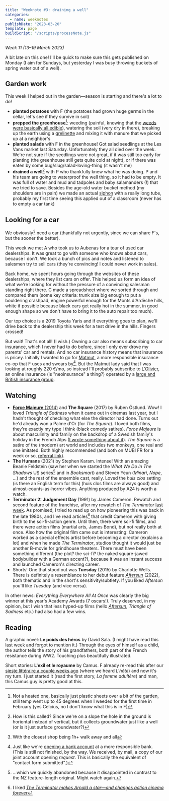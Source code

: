 ```yaml
---
title: "Weeknote #3: draining a well"
categories:
  - name: weeknotes
publishDate: "2023-03-20"
template: page
buildScript: "/scripts/processNote.js"
---
```


_Week 11 (13–19 March 2023)_

A bit late on this one! I'll be quick to make sure this gets published on Monday (I aim for Sundays, but yesterday I was busy throwing buckets of spring water out of a well).

## Garden work

This week I helped out in the garden—season is starting and there's a lot to do!

- **planted potatoes** with F (the potatoes had grown huge germs in the cellar, let's see if they survive in soil)
- **prepped the greenhouse**[^1]: weeding (painful, knowing that the [weeds were basically all edible](/notes/weeknote-2-lots-of-good-weed/)), watering the soil (very dry in there), breaking up the earth using a [grelinette](https://fr.wikipedia.org/wiki/Grelinette) and mixing it with manure that we picked up at a neighbor's
- **planted salads** with F in the greenhouse! Got salad seedlings at the Les Vans market last Saturday. Unfortunately they all died over the week. We're not sure if the seedlings were not great, if it was still too early for planting (the greenhouse still gets quite cold at night), or if there was eaten by some bug/slug/salad-loving-thing (it wasn't me)
- **drained a well**[^2] with P who thankfully knew what he was doing. P and his team are going to waterproof the well thing, so it had to be empty. It was full of water and mud and tadpoles and baby salamanders (!) that we tried to save. Besides the age-old water bucket method (my shoulders are in pain) we made an actual [siphon](https://en.wikipedia.org/wiki/Siphon) with a really long tube, probably my first time seeing this applied out of a classroom (never has to empty a car tank)

## Looking for a car

We obviously[^3] need a car (thankfully not urgently, since we can share F's, but the sooner the better).

This week we met A who took us to Aubenas for a tour of used car dealerships. It was great to go with someone who knows about cars, because I don't. We took a bunch of pics and notes and listened to salesmen try to sell cars (they're convincing! I could never work in sales).

Back home, we spent hours going through the websites of these dealerships, where they list cars on offer. This helped us form an idea of what we're looking for without the pressure of a convincing salesman standing right there. C made a spreadsheet where we sorted through and compared them (some key criteria: trunk size big enough to put a bouldering crashpad, engine powerful enough for the Monts d'Ardèche hills, white if possible because black cars get really hot in the summer, in good enough shape so we don't have to bring it to the auto repair too much).

Our top choice is a 2019 Toyota Yaris and if everything goes to plan, we'll drive back to the dealership this week for a test drive in the hills. Fingers crossed!

But wait! That's not all! (I wish.) Owning a car also means subscribing to car insurance, which I never had to do before, since I only ever drove my parents' car and rentals. And no car insurance history means that insurance is pricey. Initially I wanted to go for [Matmut](https://www.matmut.fr/), a more responsible insurance co-op that F uses and swears by[^4]. But the Matmut lady said that I was looking at roughly 220 €/mo, so instead I'll probably subscribe to [L'Olivier](https://www.lolivier.fr/), an online insurance (is "neoinsurance" a thing?) operated by a [large and British insurance group](https://en.wikipedia.org/wiki/Admiral_Group).

## Watching

- [**Force Majeure** (2014)](/notes/ruben-ostlunds-force-majeure/) and **The Square** (2017) by Ruben Östlund. Wow! I loved _Triangle of Sadness_ when it came out in cinemas last year, but I hadn't thought of checking what else the director had done. Turns out he'd already won a Palme d'Or (for _The Square_). I loved both films, they're exactly my type I think (black comedy satires). _Force Majeure_ is about masculinity and family on the backdrop of a Swedish family's holiday in the French Alps ([I wrote something about it](/notes/ruben-ostlunds-force-majeure/)). _The Square_ is a satire of the (modern) art world and includes two monkeys, one real and one imitated. Both highly recommended (and both on MUBI FR for a week or so, [referral link](https://mubi.com/t/web/global/ty2TYanZ)).
- **The Humans** (2021) by Stephen Karam. Intense! With an amazing Beanie Feldstein (saw her when we started the _What We Do In The Shadows_ US series[^5] and in _Booksmart_) and Steven Yeun (_Minari_, _Nope_, ...) and the rest of the ensemble cast, really. Loved the _huis clos_ setting (is there an English term for this) (huis clos films are always good) and almost-counts-as-horror vibes. Anything produced by A24 is worth a watch.
- **Terminator 2: Judgement Day** (1991) by James Cameron. Rewatch and second feature of the franchise, after my rewatch of _The Terminator_ [last week](/notes/weeknote-2-lots-of-good-weed/). As promised, I tried to read up on how pioneering this was back in the late 1980s, and I've read articles[^6] that credit Cameron with giving birth to the sci-fi-action genre. Until then, there were sci-fi films, and there were action films (martial arts, James Bond), but not really both at once. Also how the original film came out is interesting: Cameron worked as a special effects artist before becoming a director (explains a lot) and when he made _The Terminator_, studios thought it would just be another B-movie for grindhouse theaters. There must have been something different (the plot? the sci-fi? the naked square-jawed bodybuilder with a German accent?), because it was an instant success and launched Cameron's directing career.
- Shorts! One that stood out was **Tuesday** (2015) by Charlotte Wells. There is definitely a resemblance to her debut feature [_Aftersun_](/notes/watching-aftersun/) (2022), both thematic and in the short's sensitivity/subtlety. If you liked _Aftersun_ you'll like _Tuesday_ (and vice versa).

In other news: _Everything Everywhere All At Once_ was clearly the big winner at this year's Academy Awards (7 oscars!). Truly deserved, in my opinion, but I wish that less hyped-up films (hello [_Aftersun_](/notes/watching-aftersun/), _Triangle of Sadness_ etc.) had also had a few wins.

## Reading

A graphic novel: **Le poids des héros** by David Sala. (I might have read this last week and forgot to mention it.) Through the eyes of himself as a child, the author tells the story of his grandfathers, both part of the French resistance during WW2. Touching plus beautifully illustrated.

Short stories: **L'exil et le royaume** by Camus. F already re-read this after our [sieste littéraire a couple weeks ago](/notes/weeknote-1-first-crag-climb/) (where we heard _L'hôte_) and now it's my turn. I just started it (read the first story, _La femme adultère_) and man, this Camus guy is pretty good at this.

[^1]: Not a heated one, basically just plastic sheets over a bit of the garden, still temp went up to 45 degrees when I weeded for the first time in February (yes Celcius, no I don't know what this is in F)
[^2]: How is this called? Since we're on a slope the hole in the ground is horiontal instead of vertical, but it collects groundwater just like a well (or is it just surface groundwater?)
[^3]: With the closest shop being 1h+ walk away and all
[^4]: Just like we're [opening a bank account](/notes/weeknote-2-lots-of-good-weed/) at a more responsible bank. (This is still not finished, by the way. We received, by mail, a copy of our joint account opening _request_. This is basically the equivalent of "contact form submitted".)
[^5]: ...which we quickly abandoned because it disappointed in contrast to the NZ feature-length original. Might watch again.
[^6]: I liked [_The Terminator makes Arnold a star—and changes action cinema forever_](https://www.avclub.com/the-terminator-makes-arnold-a-star-and-changes-action-c-1798251750)
